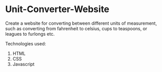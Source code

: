 # Unit-Converter-Website

 Create a website for converting between different units of measurement, such as converting from fahrenheit to celsius, cups to teaspoons, or leagues to furlongs etc.

Technologies used: 
1. HTML
2. CSS
3. Javascript 
